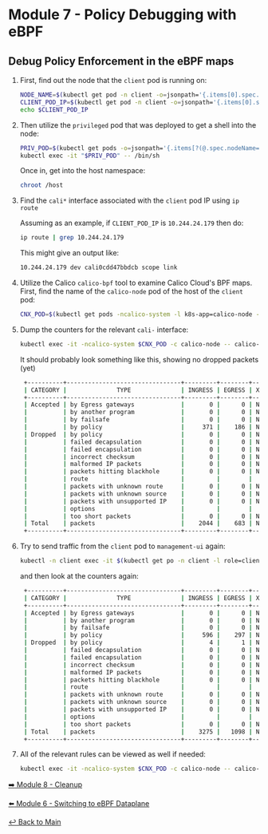# Module 7 - Policy Debugging with eBPF

## Debug Policy Enforcement in the eBPF maps

1. First, find out the node that the `client` pod is running on:

   ```bash
   NODE_NAME=$(kubectl get pod -n client -o=jsonpath='{.items[0].spec.nodeName}')
   CLIENT_POD_IP=$(kubectl get pod -n client -o=jsonpath='{.items[0].status.podIP}')
   echo $CLIENT_POD_IP
   ```

2. Then utilize the `privileged` pod that was deployed to get a shell into the node:

   ```bash
   PRIV_POD=$(kubectl get pods -o=jsonpath='{.items[?(@.spec.nodeName=="'"$NODE_NAME"'")].metadata.name}')
   kubectl exec -it "$PRIV_POD" -- /bin/sh
   ```

   Once in, get into the host namespace:

   ```bash
   chroot /host
   ```

3. Find the `cali*` interface associated with the `client` pod IP using `ip route`

   Assuming as an example, if `CLIENT_POD_IP` is `10.244.24.179` then do:

   ```bash
   ip route | grep 10.244.24.179
   ```

   This might give an output like:

   ```bash
   10.244.24.179 dev cali0cdd47bbdcb scope link
   ```

4. Utilize the Calico `calico-bpf` tool to examine Calico Cloud's BPF maps. First, find the name of the `calico-node` pod of the host of the `client` pod:

   ```bash
   CNX_POD=$(kubectl get pods -ncalico-system -l k8s-app=calico-node -o=jsonpath='{.items[?(@.spec.nodeName=="'"$NODE_NAME"'")].metadata.name}')
   ```

5. Dump the counters for the relevant `cali-` interface:

   ```bash
   kubectl exec -it -ncalico-system $CNX_POD -c calico-node -- calico-node -bpf counters dump --iface cali0cdd47bbdcb 
   ```

   It should probably look something like this, showing no dropped packets (yet)

   ```bash
    +----------+--------------------------------+---------+--------+-----+
    | CATEGORY |              TYPE              | INGRESS | EGRESS | XDP |
    +----------+--------------------------------+---------+--------+-----+
    | Accepted | by Egress gateways             |       0 |      0 | N/A |
    |          | by another program             |       0 |      0 | N/A |
    |          | by failsafe                    |       0 |      0 | N/A |
    |          | by policy                      |     371 |    186 | N/A |
    | Dropped  | by policy                      |       0 |      0 | N/A |
    |          | failed decapsulation           |       0 |      0 | N/A |
    |          | failed encapsulation           |       0 |      0 | N/A |
    |          | incorrect checksum             |       0 |      0 | N/A |
    |          | malformed IP packets           |       0 |      0 | N/A |
    |          | packets hitting blackhole      |       0 |      0 | N/A |
    |          | route                          |         |        |     |
    |          | packets with unknown route     |       0 |      0 | N/A |
    |          | packets with unknown source    |       0 |      0 | N/A |
    |          | packets with unsupported IP    |       0 |      0 | N/A |
    |          | options                        |         |        |     |
    |          | too short packets              |       0 |      0 | N/A |
    | Total    | packets                        |    2044 |    683 | N/A |
    +----------+--------------------------------+---------+--------+-----+
   ```

6. Try to send traffic from the `client` pod to `management-ui` again:

   ```bash
   kubectl -n client exec -it $(kubectl get po -n client -l role=client -ojsonpath='{.items[0].metadata.name}')  -- /bin/bash -c 'curl -m3 -I http://management-ui.management-ui'
   ```

   and then look at the counters again:

   ```bash
    +----------+--------------------------------+---------+--------+-----+
    | CATEGORY |              TYPE              | INGRESS | EGRESS | XDP |
    +----------+--------------------------------+---------+--------+-----+
    | Accepted | by Egress gateways             |       0 |      0 | N/A |
    |          | by another program             |       0 |      0 | N/A |
    |          | by failsafe                    |       0 |      0 | N/A |
    |          | by policy                      |     596 |    297 | N/A |
    | Dropped  | by policy                      |       4 |      1 | N/A |
    |          | failed decapsulation           |       0 |      0 | N/A |
    |          | failed encapsulation           |       0 |      0 | N/A |
    |          | incorrect checksum             |       0 |      0 | N/A |
    |          | malformed IP packets           |       0 |      0 | N/A |
    |          | packets hitting blackhole      |       0 |      0 | N/A |
    |          | route                          |         |        |     |
    |          | packets with unknown route     |       0 |      0 | N/A |
    |          | packets with unknown source    |       0 |      0 | N/A |
    |          | packets with unsupported IP    |       0 |      0 | N/A |
    |          | options                        |         |        |     |
    |          | too short packets              |       0 |      0 | N/A |
    | Total    | packets                        |    3275 |   1098 | N/A |
    +----------+--------------------------------+---------+--------+-----+

   ```

7. All of the relevant rules can be viewed as well if needed:

   ```bash
   kubectl exec -it -ncalico-system $CNX_POD -c calico-node -- calico-node -bpf policy dump cali0cdd47bbdcb all
   ```

[:arrow_right: Module 8 - Cleanup](module-8-cleanup.md)  

[:arrow_left: Module 6 - Switching to eBPF Dataplane](module-6-switch-ebpf-dataplane.md)

[:leftwards_arrow_with_hook: Back to Main](../README.md)
